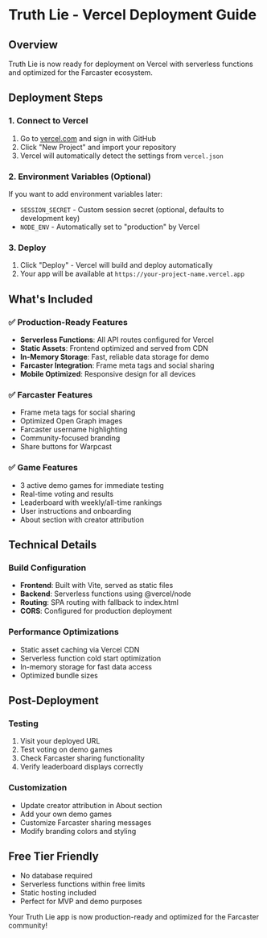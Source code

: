 # Truth Lie - Vercel Deployment Guide

## Overview
Truth Lie is now ready for deployment on Vercel with serverless functions and optimized for the Farcaster ecosystem.

## Deployment Steps

### 1. Connect to Vercel
1. Go to [vercel.com](https://vercel.com) and sign in with GitHub
2. Click "New Project" and import your repository
3. Vercel will automatically detect the settings from `vercel.json`

### 2. Environment Variables (Optional)
If you want to add environment variables later:
- `SESSION_SECRET` - Custom session secret (optional, defaults to development key)
- `NODE_ENV` - Automatically set to "production" by Vercel

### 3. Deploy
1. Click "Deploy" - Vercel will build and deploy automatically
2. Your app will be available at `https://your-project-name.vercel.app`

## What's Included

### ✅ Production-Ready Features
- **Serverless Functions**: All API routes configured for Vercel
- **Static Assets**: Frontend optimized and served from CDN
- **In-Memory Storage**: Fast, reliable data storage for demo
- **Farcaster Integration**: Frame meta tags and social sharing
- **Mobile Optimized**: Responsive design for all devices

### ✅ Farcaster Features
- Frame meta tags for social sharing
- Optimized Open Graph images
- Farcaster username highlighting
- Community-focused branding
- Share buttons for Warpcast

### ✅ Game Features
- 3 active demo games for immediate testing
- Real-time voting and results
- Leaderboard with weekly/all-time rankings
- User instructions and onboarding
- About section with creator attribution

## Technical Details

### Build Configuration
- **Frontend**: Built with Vite, served as static files
- **Backend**: Serverless functions using @vercel/node
- **Routing**: SPA routing with fallback to index.html
- **CORS**: Configured for production deployment

### Performance Optimizations
- Static asset caching via Vercel CDN
- Serverless function cold start optimization
- In-memory storage for fast data access
- Optimized bundle sizes

## Post-Deployment

### Testing
1. Visit your deployed URL
2. Test voting on demo games
3. Check Farcaster sharing functionality
4. Verify leaderboard displays correctly

### Customization
- Update creator attribution in About section
- Add your own demo games
- Customize Farcaster sharing messages
- Modify branding colors and styling

## Free Tier Friendly
- No database required
- Serverless functions within free limits
- Static hosting included
- Perfect for MVP and demo purposes

Your Truth Lie app is now production-ready and optimized for the Farcaster community!